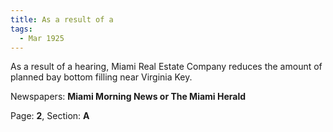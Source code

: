 ```yaml
---  
title: As a result of a  
tags:  
  - Mar 1925  
---  
```

  
As a result of a hearing, Miami Real Estate Company reduces the amount of planned bay bottom filling near Virginia Key.  
  
Newspapers: **Miami Morning News or The Miami Herald**  
  
Page: **2**, Section: **A** 
